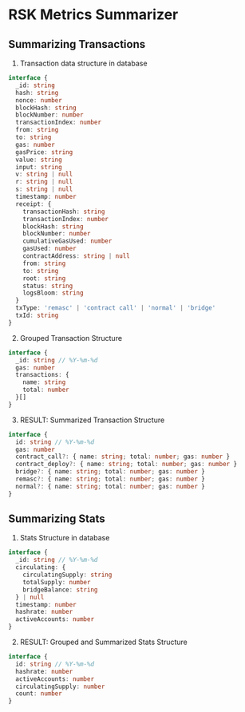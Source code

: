 # RSK Metrics Summarizer

## Summarizing Transactions

1. Transaction data structure in database

```ts
interface {
  _id: string
  hash: string
  nonce: number
  blockHash: string
  blockNumber: number
  transactionIndex: number
  from: string
  to: string
  gas: number
  gasPrice: string
  value: string
  input: string
  v: string | null
  r: string | null
  s: string | null
  timestamp: number
  receipt: {
    transactionHash: string
    transactionIndex: number
    blockHash: string
    blockNumber: number
    cumulativeGasUsed: number
    gasUsed: number
    contractAddress: string | null
    from: string
    to: string
    root: string
    status: string
    logsBloom: string
  }
  txType: 'remasc' | 'contract call' | 'normal' | 'bridge'
  txId: string
}
```

2. Grouped Transaction Structure

```ts
interface {
  _id: string // %Y-%m-%d
  gas: number
  transactions: {
    name: string
    total: number
  }[]
}
```

3. RESULT: Summarized Transaction Structure

```ts
interface {
  id: string // %Y-%m-%d
  gas: number
  contract_call?: { name: string; total: number; gas: number }
  contract_deploy?: { name: string; total: number; gas: number }
  bridge?: { name: string; total: number; gas: number }
  remasc?: { name: string; total: number; gas: number }
  normal?: { name: string; total: number; gas: number }
}
```

## Summarizing Stats

1. Stats Structure in database

```ts
interface {
  _id: string // %Y-%m-%d
  circulating: {
    circulatingSupply: string
    totalSupply: number
    bridgeBalance: string
  } | null
  timestamp: number
  hashrate: number
  activeAccounts: number
}
```

2. RESULT: Grouped and Summarized Stats Structure

```ts
interface {
  id: string // %Y-%m-%d
  hashrate: number
  activeAccounts: number
  circulatingSupply: number
  count: number
}
```
